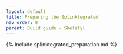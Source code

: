 ```yaml
---
layout: default
title: Preparing the Splinktegrated
nav_order: 8
parent: Build guide - Skeletyl
---
```



{% include splinktegrated_preparation.md %}